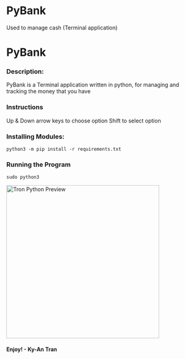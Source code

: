 # PyBank
Used to manage cash (Terminal application)
# PyBank
### Description:
PyBank is a Terminal application written in python, for managing and tracking the money that you have
### Instructions
Up & Down arrow keys to choose option
Shift to select option
### Installing Modules:
    python3 -m pip install -r requirements.txt
### Running the Program
    sudo python3 
<img width="400" alt="Tron Python Preview" src="https://user-images.githubusercontent.com/87473241/220233542-10c2acbe-9306-43fe-a4d6-0398495ac6a3.png">

#### Enjoy! - Ky-An Tran
